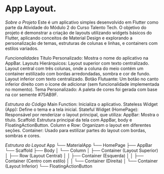 # App Layout.
 
*Sobre o Projeto*
Este é um aplicativo simples desenvolvido em Flutter como parte da Atividade do Módulo 2 do Curso Talento Tech. O objetivo do projeto é demonstrar a criação de layouts utilizando widgets básicos do Flutter, aplicando conceitos de Material Design e explorando a personalização de temas, estruturas de colunas e linhas, e containers com estilos variados.

*Funcionalidades*
Título Personalizado: Mostra o nome do aplicativo na AppBar.
Layouts Hierárquicos:
Layout superior com texto centralizado.
Layout central com três colunas, onde a coluna do meio contém um container estilizado com bordas arredondadas, sombra e cor de fundo.
Layout inferior com texto centralizado.
Botão Flutuante: Um botão no canto inferior direito com o ícone de adicionar (sem funcionalidade implementada no momento).
Tema Personalizado: A paleta de cores foi gerada com base na cor semente #75AB9F.

*Estrutura do Código*
Main Function: Inicializa o aplicativo.
Stateless Widget (App): Define o tema e a tela inicial.
Stateful Widget (HomePage): Responsável por renderizar o layout principal, que utiliza:
AppBar: Mostra o título.
Scaffold: Estrutura principal da tela com AppBar, body e FloatingActionButton.
Column e Row: Organizam o layout em diferentes seções.
Container: Usado para estilizar partes do layout com bordas, sombras e cores.

*Estrutura do Layout*
App
└── MaterialApp
    └── HomePage
        ├── AppBar
        └── Scaffold
            ├── Body
            │   └── Column
            │       ├── Container (Layout Superior)
            │       ├── Row (Layout Central)
            │       │   ├── Container (Esquerda)
            │       │   ├── Container (Centro com estilo)
            │       │   └── Container (Direita)
            │       └── Container (Layout Inferior)
            └── FloatingActionButton
